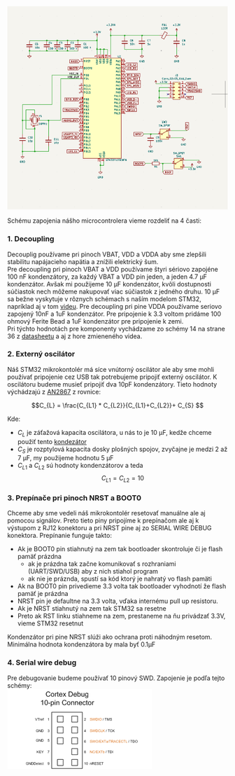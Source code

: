 ![Schéma zapojenia STM32F103C8T6](stm32_schematic.png)

Schému zapojenia nášho microcontrolera vieme rozdeliť na 4 časti:

### 1. Decoupling
Decouplig používame pri pinoch VBAT, VDD a VDDA aby sme  zlepšili stabilitu napájacieho napätia a znížili elektrický šum.   
Pre decoupling pri pinoch VBAT a VDD používame štyri sériovo zapojéne 100 nF kondenzátory, za každý VBAT a VDD pin jeden, a jeden 4.7 μF kondenzátor.  Avšak mi použijeme 10 μF kondenzátor, kvôli dostupnosti súčiastok nech môžeme nakupovať viac súčiastok z jedného druhu. 10 μF sa bežne vyskytuje v rôznych schémach s naším modelom STM32, napríklad aj v tom [videu](https://youtu.be/aVUqaB0IMh4?si=yPWBV3e04wY7MyOk&t=697). 
Pre decoupling pri pine VDDA používame seriovo zapojený 10nF a 1uF kondenzátor. Pre pripojenie k 3.3 voltom pridáme 100 ohmový Ferite Bead a 1uF kondenzátor pre pripojenie k zemi.  
Pri týchto hodnotách pre komponenty vychádzame zo schémy 14 na strane 36 z [datasheetu](data_sheet.pdf) a aj z hore zmieneného videa.

### 2. Externý oscilátor
Náš STM32 mikrokontolér má síce vnútorný oscilátor ale aby sme mohli používať pripojenie cez USB tak potrebujeme pripojiť externý oscilátor. 
K oscilátoru budeme musieť pripojiť dva 10pF kondenzátory. Tieto hodnoty výchádzajú z [AN2867](an2867.pdf) z rovnice:

$$C_{L} = \frac{C_{L1} * C_{L2}}{C_{L1}+C_{L2}}+ C_{S} $$

Kde:
- $C_L$ je záťažová kapacita oscilátora, u nás to je 10 μF, kedže chceme použiť tento 
[kondezátor](https://jlcpcb.com/parts/componentSearch?searchTxt=16mHZ,%2010pF)  
- $C_S$ je rozptylová kapacita dosky plošných spojov, zvyčajne je medzi 2 až 7 μF, my použijeme hodnotu 5 μF 
- $C_{L1}$ a $C_{L2}$ sú hodnoty kondenzátorov a teda   
$$C_{L1} = C_{L2} = 10 $$




### 3. Prepínače pri pinoch NRST a BOOT0
Chceme aby sme vedeli náš mikrokontolér resetovať manuálne ale aj pomocou signálov. Preto tieto piny pripojíme k prepínačom 
ale aj k výstupom z RJ12 konektoru a pri NRST pine aj zo SERIAL WIRE DEBUG konektora.
Prepínanie funguje takto:
- Ak je BOOT0 pin stiahnutý na zem tak bootloader skontroluje či je flash pamäť prázdna
  - ak je prázdna tak začne komunikovať s rozhraniami (UART/SWD/USB) aby z nich stiahol program
  - ak nie je práznda, spustí sa kód ktorý je nahratý vo flash pamäti
- Ak na BOOT0 pin privedieme 3.3 volta tak bootloader vyhodnotí že flash pamäť je prázdna
- NRST pin je defaultne na 3.3 volta, vďaka internému pull up resistoru.
- Ak je NRST stiahnutý na zem tak STM32 sa resetne 
- Preto ak RST linku stiahneme na zem, prestaneme na ňu privádzať 3.3V, vieme STM32 resetnut 

Kondenzátor pri pine NRST slúži ako ochrana proti náhodným resetom. Minimálna hodnota kondenzátora by mala byť 0.1μF


### 4. Serial wire debug 
Pre debugovanie budeme používať 10 pinový SWD. Zapojenie je podľa tejto 
schémy:     
![swd_schematic](swd_schematic.png)
 

